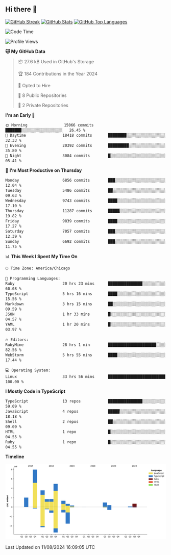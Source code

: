 ## Hi there 👋

<!--
- 🔭 I’m currently working on ...
- 🌱 I’m currently learning ...
- 👯 I’m looking to collaborate on ...
- 🤔 I’m looking for help with ...
- 💬 Ask me about ...
- 📫 How to reach me: ...
- 😄 Pronouns: ...
- ⚡ Fun fact: ...
-->

[![GitHub Streak](https://github-readme-streak-stats.herokuapp.com?user=jameswlane&theme=tokyonight)](https://git.io/streak-stats)
[![GitHub Stats](https://github-readme-stats.vercel.app/api?username=jameswlane&show_icons=true&theme=tokyonight)](https://github-readme-stats.vercel.app)
[![GitHub Top Languages](https://github-readme-stats.vercel.app/api/top-langs?username=jameswlane&show_icons=true&locale=en&layout=compact&theme=tokyonight)](https://github-readme-stats.vercel.app)


<!--START_SECTION:waka-->
![Code Time](http://img.shields.io/badge/Code%20Time-72%20hrs%207%20mins-blue)

![Profile Views](http://img.shields.io/badge/Profile%20Views-30-blue)

**🐱 My GitHub Data** 

> 📦 27.6 kB Used in GitHub's Storage 
 > 
> 🏆 184 Contributions in the Year 2024
 > 
> 💼 Opted to Hire
 > 
> 📜 8 Public Repositories 
 > 
> 🔑 2 Private Repositories 
 > 
**I'm an Early 🐤** 

```text
🌞 Morning                15066 commits       ███████░░░░░░░░░░░░░░░░░░   26.45 % 
🌆 Daytime                18418 commits       ████████░░░░░░░░░░░░░░░░░   32.33 % 
🌃 Evening                20392 commits       █████████░░░░░░░░░░░░░░░░   35.80 % 
🌙 Night                  3084 commits        █░░░░░░░░░░░░░░░░░░░░░░░░   05.41 % 
```
📅 **I'm Most Productive on Thursday** 

```text
Monday                   6856 commits        ███░░░░░░░░░░░░░░░░░░░░░░   12.04 % 
Tuesday                  5486 commits        ██░░░░░░░░░░░░░░░░░░░░░░░   09.63 % 
Wednesday                9743 commits        ████░░░░░░░░░░░░░░░░░░░░░   17.10 % 
Thursday                 11287 commits       █████░░░░░░░░░░░░░░░░░░░░   19.82 % 
Friday                   9839 commits        ████░░░░░░░░░░░░░░░░░░░░░   17.27 % 
Saturday                 7057 commits        ███░░░░░░░░░░░░░░░░░░░░░░   12.39 % 
Sunday                   6692 commits        ███░░░░░░░░░░░░░░░░░░░░░░   11.75 % 
```


📊 **This Week I Spent My Time On** 

```text
🕑︎ Time Zone: America/Chicago

💬 Programming Languages: 
Ruby                     20 hrs 23 mins      ███████████████░░░░░░░░░░   60.08 % 
TypeScript               5 hrs 16 mins       ████░░░░░░░░░░░░░░░░░░░░░   15.56 % 
Markdown                 3 hrs 15 mins       ██░░░░░░░░░░░░░░░░░░░░░░░   09.59 % 
JSON                     1 hr 33 mins        █░░░░░░░░░░░░░░░░░░░░░░░░   04.57 % 
YAML                     1 hr 20 mins        █░░░░░░░░░░░░░░░░░░░░░░░░   03.97 % 

🔥 Editors: 
RubyMine                 28 hrs 1 min        █████████████████████░░░░   82.56 % 
WebStorm                 5 hrs 55 mins       ████░░░░░░░░░░░░░░░░░░░░░   17.44 % 

💻 Operating System: 
Linux                    33 hrs 56 mins      █████████████████████████   100.00 % 
```

**I Mostly Code in TypeScript** 

```text
TypeScript               13 repos            ███████████████░░░░░░░░░░   59.09 % 
JavaScript               4 repos             █████░░░░░░░░░░░░░░░░░░░░   18.18 % 
Shell                    2 repos             ██░░░░░░░░░░░░░░░░░░░░░░░   09.09 % 
HTML                     1 repo              █░░░░░░░░░░░░░░░░░░░░░░░░   04.55 % 
Ruby                     1 repo              █░░░░░░░░░░░░░░░░░░░░░░░░   04.55 % 
```



**Timeline**

![Lines of Code chart](https://raw.githubusercontent.com/jameswlane/jameswlane/main/assets/bar_graph.png)


 Last Updated on 11/08/2024 16:09:05 UTC
<!--END_SECTION:waka-->
